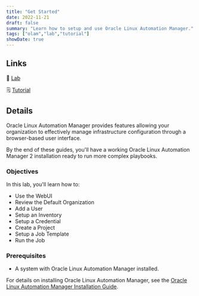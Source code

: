```yaml
---
title: "Get Started"
date: 2022-11-21
draft: false
summary: "Learn how to setup and use Oracle Linux Automation Manager."
tags: ["olam","lab","tutorial"]
showDate: true
---
```


## Links

:crescent_moon: [Lab](https://luna.oracle.com/lab/4a1dcd6e-231c-4724-ae52-8d56431a2888)

:spiral_notepad: [Tutorial](https://docs.oracle.com/en/learn/olam-quick-start)

## Details

Oracle Linux Automation Manager provides features allowing your organization to effectively manage infrastructure configuration through a browser-based user interface.

By the end of these guides, you'll have a working Oracle Linux Automation Manager 2 installation ready to run more complex playbooks.


### Objectives

In this lab, you'll learn how to:

- Use the WebUI
- Review the Default Organization
- Add a User
- Setup an Inventory
- Setup a Credential
- Create a Project
- Setup a Job Template
- Run the Job

### Prerequisites

- A system with Oracle Linux Automation Manager installed.

For details on installing Oracle Linux Automation Manager, see the [Oracle Linux Automation Manager Installation Guide](https://docs.oracle.com/en/operating-systems/oracle-linux-automation-manager/).


